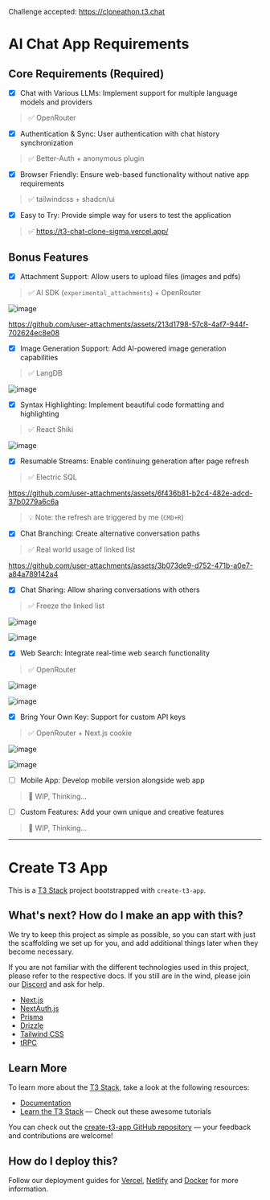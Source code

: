 Challenge accepted: https://cloneathon.t3.chat

# AI Chat App Requirements

## Core Requirements (Required)

- [x] Chat with Various LLMs: Implement support for multiple language models and providers

> ✅ OpenRouter

- [x] Authentication & Sync: User authentication with chat history synchronization

> ✅ Better-Auth + anonymous plugin

- [x] Browser Friendly: Ensure web-based functionality without native app requirements

> ✅ tailwindcss + shadcn/ui

- [x] Easy to Try: Provide simple way for users to test the application

> ✅ https://t3-chat-clone-sigma.vercel.app/

## Bonus Features

- [x] Attachment Support: Allow users to upload files (images and pdfs)

> ✅ AI SDK (`experimental_attachments`) + OpenRouter

![image](https://github.com/user-attachments/assets/ad38b5f7-6f3b-4d41-8225-a882123ad146)

https://github.com/user-attachments/assets/213d1798-57c8-4af7-944f-702624ec8e08

- [x] Image Generation Support: Add AI-powered image generation capabilities

> ✅ LangDB

![image](https://github.com/user-attachments/assets/98f55eb3-2972-4f99-9979-0deed1c5e6e9)

- [x] Syntax Highlighting: Implement beautiful code formatting and highlighting

> ✅ React Shiki

![image](https://github.com/user-attachments/assets/9fb5194c-346e-4ac0-aed1-3a9d94428e24)

- [x] Resumable Streams: Enable continuing generation after page refresh

> ✅ Electric SQL

https://github.com/user-attachments/assets/6f436b81-b2c4-482e-adcd-37b0279a6c6a

> 💡 Note: the refresh are triggered by me (`CMD+R`)

- [x] Chat Branching: Create alternative conversation paths

> ✅ Real world usage of linked list

https://github.com/user-attachments/assets/3b073de9-d752-471b-a0e7-a84a789142a4

- [x] Chat Sharing: Allow sharing conversations with others

> ✅ Freeze the linked list

![image](https://github.com/user-attachments/assets/43ef91ec-dbc2-41cc-a69f-838201aad929)

![image](https://github.com/user-attachments/assets/6d629179-acad-4b87-87c9-9376c54b9a55)

- [x] Web Search: Integrate real-time web search functionality

> ✅ OpenRouter

![image](https://github.com/user-attachments/assets/23492e93-2099-4447-8a15-e7889c4713c8)

![image](https://github.com/user-attachments/assets/f7fd6789-41bc-4d71-967d-f9f6b00d8831)

- [x] Bring Your Own Key: Support for custom API keys

> ✅ OpenRouter + Next.js cookie

![image](https://github.com/user-attachments/assets/af53bc2e-92e7-4918-b70f-c542f9468bcb)

![image](https://github.com/user-attachments/assets/adf0edc7-869a-4490-b7ed-00c43832973c)

- [ ] Mobile App: Develop mobile version alongside web app

> 🚧 WIP, Thinking...

- [ ] Custom Features: Add your own unique and creative features

> 🚧 WIP, Thinking...

---

# Create T3 App

This is a [T3 Stack](https://create.t3.gg/) project bootstrapped with `create-t3-app`.

## What's next? How do I make an app with this?

We try to keep this project as simple as possible, so you can start with just the scaffolding we set up for you, and add additional things later when they become necessary.

If you are not familiar with the different technologies used in this project, please refer to the respective docs. If you still are in the wind, please join our [Discord](https://t3.gg/discord) and ask for help.

- [Next.js](https://nextjs.org)
- [NextAuth.js](https://next-auth.js.org)
- [Prisma](https://prisma.io)
- [Drizzle](https://orm.drizzle.team)
- [Tailwind CSS](https://tailwindcss.com)
- [tRPC](https://trpc.io)

## Learn More

To learn more about the [T3 Stack](https://create.t3.gg/), take a look at the following resources:

- [Documentation](https://create.t3.gg/)
- [Learn the T3 Stack](https://create.t3.gg/en/faq#what-learning-resources-are-currently-available) — Check out these awesome tutorials

You can check out the [create-t3-app GitHub repository](https://github.com/t3-oss/create-t3-app) — your feedback and contributions are welcome!

## How do I deploy this?

Follow our deployment guides for [Vercel](https://create.t3.gg/en/deployment/vercel), [Netlify](https://create.t3.gg/en/deployment/netlify) and [Docker](https://create.t3.gg/en/deployment/docker) for more information.
